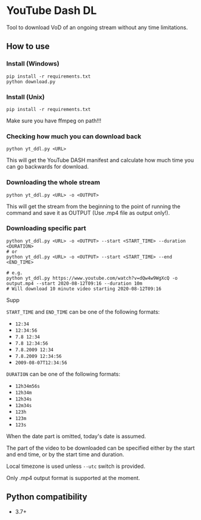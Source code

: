 # YouTube Dash DL
Tool to download VoD of an ongoing stream without any time limitations.

## How to use

### Install (Windows)
```shell
pip install -r requirements.txt
python download.py
```

### Install (Unix)
```shell
pip install -r requirements.txt
```
Make sure you have ffmpeg on path!!!

### Checking how much you can download back
```shell
python yt_ddl.py <URL>
```
This will get the YouTube DASH manifest and calculate how much time you can go backwards for download.

### Downloading the whole stream
```shell
python yt_ddl.py <URL> -o <OUTPUT>
```
This will get the stream from the beginning to the point of running the command and save it as OUTPUT (Use .mp4 file as output only!).

### Downloading specific part
```shell
python yt_ddl.py <URL> -o <OUTPUT> --start <START_TIME> --duration <DURATION>
# or
python yt_ddl.py <URL> -o <OUTPUT> --start <START_TIME> --end <END_TIME>

# e.g.
python yt_ddl.py https://www.youtube.com/watch?v=dQw4w9WgXcQ -o output.mp4 --start 2020-08-12T09:16 --duration 10m
# Will download 10 minute video starting 2020-08-12T09:16
```
Supp

`START_TIME` and `END_TIME` can be one of the following formats:
* `12:34`
* `12:34:56`
* `7.8 12:34`
* `7.8 12:34:56`
* `7.8.2009 12:34`
* `7.8.2009 12:34:56`
* `2009-08-07T12:34:56`

`DURATION` can be one of the following formats:
* `12h34m56s`
* `12h34m`
* `12h34s`
* `12m34s`
* `123h`
* `123m`
* `123s`

When the date part is omitted, today's date is assumed. 

The part of the video to be downloaded can be specified either by the start and end time, or by the start time and duration. 

Local timezone is used unless `--utc` switch is provided.

Only .mp4 output format is supported at the moment.

## Python compatibility
 * 3.7+


